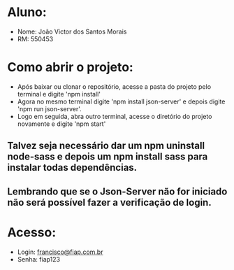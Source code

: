 # Aluno:
- Nome: João Victor dos Santos Morais
- RM: 550453

# Como abrir o projeto:
- Após baixar ou clonar o repositório, acesse a pasta do projeto pelo terminal e digite 'npm install'
- Agora no mesmo terminal digite 'npm install json-server' e depois digite 'npm run json-server'.
- Logo em seguida, abra outro terminal, acesse o diretório do projeto novamente e digite 'npm start'
 
## Talvez seja necessário dar um npm uninstall node-sass e depois um npm install sass para instalar todas dependências.

## Lembrando que se o Json-Server não for iniciado não será possível fazer a verificação de login.

# Acesso:
- Login: francisco@fiap.com.br
- Senha: fiap123
